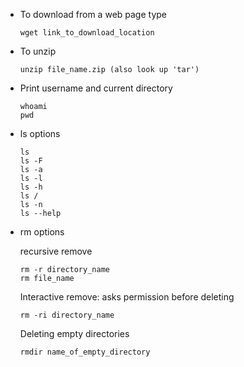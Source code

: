 
- To download from a web page type

  ~~~terminal
  wget link_to_download_location
  ~~~

- To unzip

  ~~~terminal
  unzip file_name.zip (also look up 'tar')
  ~~~

- Print username and current directory

  ~~~terminal
  whoami
  pwd
  ~~~

- ls options

  ~~~terminal
  ls
  ls -F
  ls -a
  ls -l
  ls -h
  ls /
  ls -n
  ls --help
  ~~~

- rm options

  recursive remove

  ~~~terminal
  rm -r directory_name
  rm file_name
  ~~~
  
  Interactive remove: asks permission before deleting

  ~~~terminal
  rm -ri directory_name
  ~~~

  Deleting empty directories

  ~~~terminal
  rmdir name_of_empty_directory
  ~~~
